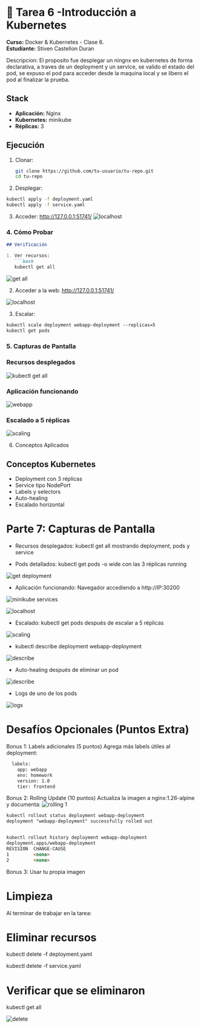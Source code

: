 # 🐳 Tarea 6 -Introducción a Kubernetes

**Curso:** Docker & Kubernetes - Clase 6.  <br>
**Estudiante:** Stiven Castellon Duran

Descripcion: El proposito fue desplegar un ningnx en kubernetes de forma declarativa,  a traves de un deployment y un service, se valido el estado del pod, se expuso el pod para acceder desde la maquina local y se libero el pod al finalizar la prueba.

## Stack

- **Aplicación:** Nginx 
- **Kubernetes:** minikube
- **Réplicas:** 3

## Ejecución

1. Clonar:
   ```bash
   git clone https://github.com/tu-usuario/tu-repo.git
   cd tu-repo

2. Desplegar:

```bash
kubectl apply -f deployment.yaml
kubectl apply -f service.yaml
```

3. Acceder:
http://127.0.0.1:51741/
![localhost](screenshots/localhost.png)



### 4. Cómo Probar

```markdown
## Verificación

1. Ver recursos:
   ```bash
   kubectl get all
```
![get all](screenshots/kubectl-get-all.png)

2. Acceder a la web: http://127.0.0.1:51741/

![localhost](screenshots/localhost.png)


3. Escalar:
```markdown
kubectl scale deployment webapp-deployment --replicas=5
kubectl get pods
```


### 5. Capturas de Pantalla

### Recursos desplegados
![kubectl get all](screenshots/resources.png)

### Aplicación funcionando
![webapp](screenshots/webapp.png)


### Escalado a 5 réplicas
![scaling](screenshots/scaling.png)


6. Conceptos Aplicados

## Conceptos Kubernetes

- Deployment con 3 réplicas
- Service tipo NodePort
- Labels y selectors
- Auto-healing
- Escalado horizontal



# Parte 7: Capturas de Pantalla

- Recursos desplegados: kubectl get all mostrando deployment, pods y service


- Pods detallados: kubectl get pods -o wide con las 3 réplicas running

![get deployment](screenshots/kubectl-get-deployments.png)

- Aplicación funcionando: Navegador accediendo a http://IP:30200

![minikube services](screenshots/minikube-webapp-service.png)

![localhost](screenshots/localhost.png)

- Escalado: kubectl get pods después de escalar a 5 réplicas

![scaling](screenshots/scaling.png)

- kubectl describe deployment webapp-deployment

![describe](screenshots/kubectl-describe-deployment.png)

- Auto-healing después de eliminar un pod

![describe](screenshots/kubectl-auto-healing.png)

- Logs de uno de los pods

![logs](screenshots/kubectl-logs-pod.png)



# Desafíos Opcionales (Puntos Extra)

Bonus 1: Labels adicionales (5 puntos)
Agrega más labels útiles al deployment:

```markdown
  labels:
    app: webapp
    env: homework
    version: 1.0
    tier: frontend
```
Bonus 2: Rolling Update (10 puntos)
Actualiza la imagen a nginx:1.26-alpine y documenta:
![rolling 1](screenshots/rolling-update-1.png)

```markdown
kubectl rollout status deployment webapp-deployment
deployment "webapp-deployment" successfully rolled out


kubectl rollout history deployment webapp-deployment
deployment.apps/webapp-deployment 
REVISION  CHANGE-CAUSE
1         <none>
2         <none>
```

Bonus 3: Usar tu propia imagen 

# Limpieza
Al terminar de trabajar en la tarea:
# Eliminar recursos
kubectl delete -f deployment.yaml

kubectl delete -f service.yaml

# Verificar que se eliminaron
kubectl get all

![delete](screenshots/delete.png)
